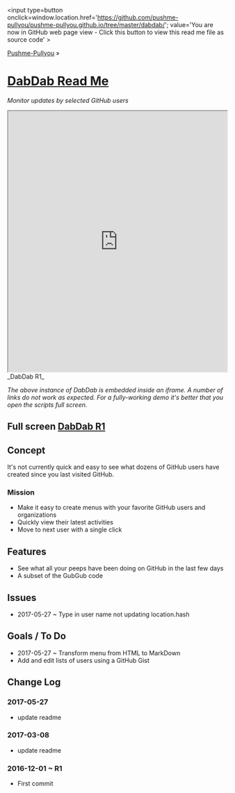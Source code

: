 <span style=display:none; >[You are now in GitHub source code view - click this link to view this read me file as a web page]
( https://pushme-pullyou.github.io/#path=dabdab&file=README.md "View file as a web page." ) </span>
<input type=button onclick=window.location.href='https://github.com/pushme-pullyou/pushme-pullyou.github.io/tree/master/dabdab/'; value='You are now in GitHub web page view - Click this button to view this read me file as source code' >

[Pushme-Pullyou]( https://pushme-pullyou.github.io ) &raquo;

[DabDab Read Me]( https://pushme-pullyou.github.io/#path=dabdab&file=README.md )
===
_Monitor updates by selected GitHub users_

<iframe id=ifr src=https://pushme-pullyou.github.io/dabdab/r1/ width=100% height=600px ></iframe>
_DabDab R1_

_The above instance of DabDab is embedded inside an iframe. A number of links do not work as expected.
For a fully-working demo it's better that you open the scripts full screen._

## Full screen [DabDab R1]( https://pushme-pullyou.github.io/dabdab/r1/index.html )


## Concept

It's not currently quick and easy to see what dozens of GitHub users have created since you last visited GitHub.

### Mission

* Make it easy to create menus with your favorite GitHub users and organizations
* Quickly view their latest activities
* Move to next user with a single click

## Features

* See what all your peeps have been doing on GitHub in the last few days
* A subset of the GubGub code

## Issues

* 2017-05-27 ~ Type in user name not updating location.hash

## Goals / To Do

* 2017-05-27 ~ Transform menu from HTML to MarkDown
* Add and edit lists of users using a GitHub Gist


## Change Log

### 2017-05-27

* update readme

### 2017-03-08

* update readme

### 2016-12-01 ~ R1

* First commit
